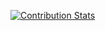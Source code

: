 [![Contribution Stats](https://github-contribution-stats.vercel.app/api/?username=Amper)](https://github-contribution-stats.vercel.app/api/?username=Amper)
